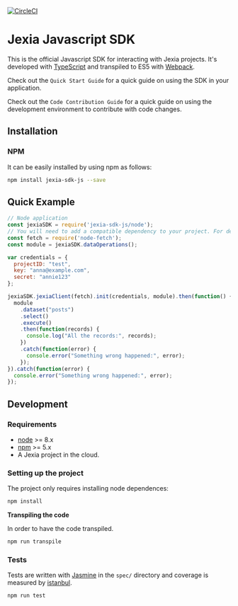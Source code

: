 [![CircleCI](https://circleci.com/gh/jexia-com/jexia-sdk-js/tree/develop.svg?style=svg&circle-token=f8ceab291f3b6e143586717aa72ac6987c26da98)](https://circleci.com/gh/jexia-com/jexia-sdk-js/tree/develop)

# Jexia Javascript SDK
This is the official Javascript SDK for interacting with Jexia projects. It's developed with [TypeScript](https://typescript.org) and transpiled to ES5 with [Webpack](https://webpack.js.org/).

Check out the `Quick Start Guide` for a quick guide on using the SDK in your application.

Check out the `Code Contribution Guide` for a quick guide on using the development environment to contribute with code changes.

## Installation

### NPM

It can be easily installed by using npm as follows:

```bash
npm install jexia-sdk-js --save
```

## Quick Example

```javascript
// Node application
const jexiaSDK = require('jexia-sdk-js/node');
// You will need to add a compatible dependency to your project. For development of the SDK we've used node-fetch
const fetch = require('node-fetch');
const module = jexiaSDK.dataOperations();

var credentials = {
  projectID: "test",
  key: "anna@example.com",
  secret: "annie123"
};

jexiaSDK.jexiaClient(fetch).init(credentials, module).then(function() {
  module
    .dataset("posts")
    .select()
    .execute()
    .then(function(records) {
      console.log("All the records:", records);
    })
    .catch(function(error) {
      console.error("Something wrong happened:", error);
    });
}).catch(function(error) {
  console.error("Something wrong happened:", error);
});
```

## Development

### Requirements

* [node](https://nodejs.org/en/) >= 8.x
* [npm](https://www.npmjs.com/) >= 5.x
* A Jexia project in the cloud.

### Setting up the project

The project only requires installing node dependences:

```bash
npm install
```

**Transpiling the code**

In order to have the code transpiled.

```bash
npm run transpile
```

### Tests

Tests are written with [Jasmine](https://jasmine.github.io) in the `spec/` directory and coverage is measured by [istanbul](https://istanbul.js.org/).

```bash
npm run test
```

